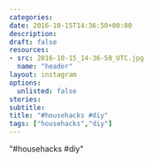 ```yaml
---
categories:
date: 2016-10-15T14:36:50+00:00
description:
draft: false
resources:
- src: 2016-10-15_14-36-50_UTC.jpg
  name: "header"
layout: instagram
options:
  unlisted: false
stories:
subtitle:
title: "#househacks #diy"
tags: ["househacks","diy"]
---
```


"#househacks #diy"
